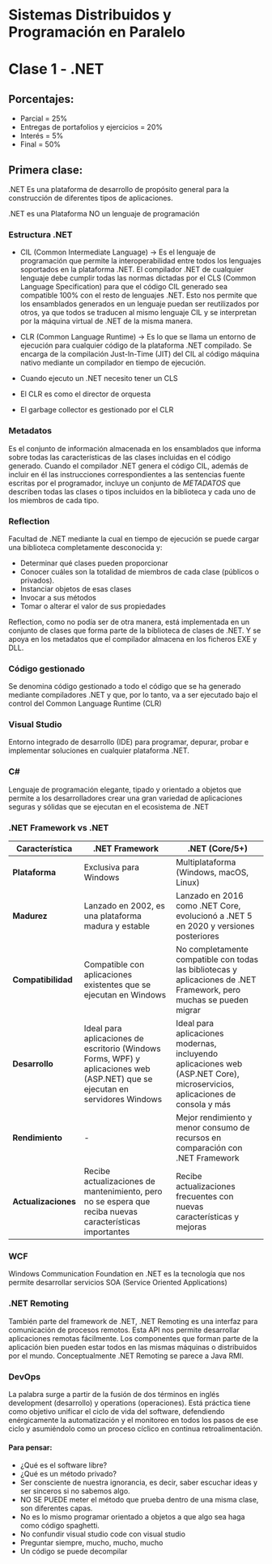 # Sistemas Distribuidos y Programación en Paralelo
# Clase 1 - .NET

## Porcentajes:
* Parcial = 25%
* Entregas de portafolios y ejercicios = 20%
* Interés = 5%
* Final = 50%


## Primera clase:

.NET
Es una plataforma de desarrollo de propósito general para la construcción de diferentes tipos de aplicaciones.

.NET es una Plataforma NO un lenguaje de programación

### Estructura .NET
* CIL (Common Intermediate Language) -> Es el lenguaje de programación que permite la interoperabilidad entre todos los lenguajes soportados en la plataforma .NET. El compilador .NET de cualquier lenguaje debe cumplir todas las normas dictadas por el CLS (Common Language Specification) para que el código CIL generado sea compatible 100% con el resto de lenguajes .NET. Esto nos permite que los ensamblados generados en un lenguaje puedan ser reutilizados por otros, ya que todos se traducen al mismo lenguaje CIL y se interpretan por la máquina virtual de .NET de la misma manera.

* CLR (Common Language Runtime) -> Es lo que se llama un entorno de ejecución para cualquier código de la plataforma .NET compilado. Se encarga de la compilación Just-In-Time (JIT) del CIL al código máquina nativo mediante un compilador en tiempo de ejecución.
  
* Cuando ejecuto un .NET necesito tener un CLS
  
* El CLR es como el director de orquesta
  
* El garbage collector es gestionado por el CLR

### Metadatos
Es el conjunto de información almacenada en los ensamblados que informa sobre todas las características de las clases incluidas en el código generado.
Cuando el compilador .NET genera el código CIL, además de incluir en él las instrucciones correspondientes a las sentencias fuente escritas por el programador, incluye un conjunto de *METADATOS* que describen todas las clases o tipos incluidos en la biblioteca y cada uno de los miembros de cada tipo.

### Reflection
Facultad de .NET mediante la cual en tiempo de ejecución se puede cargar una biblioteca completamente desconocida y:
* Determinar qué clases pueden proporcionar
* Conocer cuáles son la totalidad de miembros de cada clase (públicos o privados).
* Instanciar objetos de esas clases
* Invocar a sus métodos
* Tomar o alterar el valor de sus propiedades

Reflection, como no podía ser de otra manera, está implementada en un conjunto de clases que forma parte de la biblioteca de clases de .NET. Y se apoya en los metadatos que el compilador almacena en los ficheros EXE y DLL.

### Código gestionado
Se denomina código gestionado a todo el código que se ha generado mediante compiladores .NET y que, por lo tanto, va a ser ejecutado bajo el control del Common Language Runtime (CLR)

### Visual Studio
Entorno integrado de desarrollo (IDE) para programar, depurar, probar e implementar soluciones en cualquier plataforma .NET.

### C#
Lenguaje de programación elegante, tipado y orientado a objetos que permite a los desarrolladores crear una gran variedad de aplicaciones seguras y sólidas que se ejecutan en el ecosistema de .NET

### .NET Framework vs .NET
| Característica               | .NET Framework                                    | .NET (Core/5+)                                   |
|------------------------------|---------------------------------------------------|--------------------------------------------------|
| **Plataforma**                | Exclusiva para Windows                            | Multiplataforma (Windows, macOS, Linux)          |
| **Madurez**                   | Lanzado en 2002, es una plataforma madura y estable| Lanzado en 2016 como .NET Core, evolucionó a .NET 5 en 2020 y versiones posteriores |
| **Compatibilidad**            | Compatible con aplicaciones existentes que se ejecutan en Windows | No completamente compatible con todas las bibliotecas y aplicaciones de .NET Framework, pero muchas se pueden migrar |
| **Desarrollo**                | Ideal para aplicaciones de escritorio (Windows Forms, WPF) y aplicaciones web (ASP.NET) que se ejecutan en servidores Windows | Ideal para aplicaciones modernas, incluyendo aplicaciones web (ASP.NET Core), microservicios, aplicaciones de consola y más |
| **Rendimiento**               | -                                                 | Mejor rendimiento y menor consumo de recursos en comparación con .NET Framework |
| **Actualizaciones**           | Recibe actualizaciones de mantenimiento, pero no se espera que reciba nuevas características importantes | Recibe actualizaciones frecuentes con nuevas características y mejoras |

### WCF
Windows Communication Foundation en .NET es la tecnología que nos permite desarrollar servicios SOA (Service Oriented Applications)

### .NET Remoting
También parte del framework de .NET, .NET Remoting es una interfaz para comunicación de procesos remotos. Esta API nos permite desarrollar aplicaciones remotas fácilmente. Los componentes que forman parte de la aplicación bien pueden estar todos en las mismas máquinas o distribuidos por el mundo. Conceptualmente .NET Remoting se parece a Java RMI.

### DevOps
La palabra surge a partir de la fusión de dos términos en inglés development (desarrollo) y operations (operaciones). Está práctica tiene como objetivo unificar el ciclo de vida del software, defendiendo enérgicamente la automatización y el monitoreo en todos los pasos de ese ciclo y asumiéndolo como un proceso cíclico en continua retroalimentación.

#### Para pensar:
* ¿Qué es el software libre?
* ¿Qué es un método privado?
* Ser consciente de nuestra ignorancia, es decir, saber escuchar ideas y ser sinceros si no sabemos algo.
* NO SE PUEDE meter el método que prueba dentro de una misma clase, son diferentes capas.
* No es lo mismo programar orientado a objetos a que algo sea haga como código spaghetti. 
* No confundir visual studio code con visual studio
* Preguntar siempre, mucho, mucho, mucho
* Un código se puede decompilar
